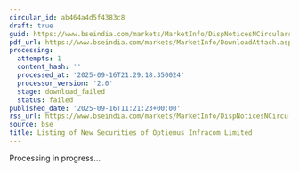 ```yaml
---
circular_id: ab464a4d5f4383c8
draft: true
guid: https://www.bseindia.com/markets/MarketInfo/DispNoticesNCirculars.aspx?Noticeid={2AF2F71C-B5A3-4DCD-A60E-9DCCF2772CE4}&noticeno=20250916-40&dt=09/16/2025&icount=40&totcount=79&flag=0
pdf_url: https://www.bseindia.com/markets/MarketInfo/DownloadAttach.aspx?id=20250916-40&attachedId=
processing:
  attempts: 1
  content_hash: ''
  processed_at: '2025-09-16T21:29:18.350024'
  processor_version: '2.0'
  stage: download_failed
  status: failed
published_date: '2025-09-16T11:21:23+00:00'
rss_url: https://www.bseindia.com/markets/MarketInfo/DispNoticesNCirculars.aspx?Noticeid={2AF2F71C-B5A3-4DCD-A60E-9DCCF2772CE4}&noticeno=20250916-40&dt=09/16/2025&icount=40&totcount=79&flag=0
source: bse
title: Listing of New Securities of Optiemus Infracom Limited
---
```


Processing in progress...
